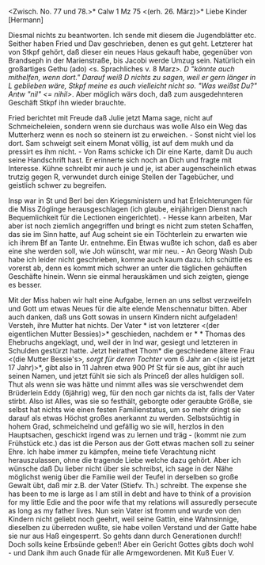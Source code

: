 <Zwisch. No. 77 und 78.>* Calw 1 Mz 75
 <(erh. 26. März)>*
Liebe Kinder [Hermann]

Diesmal nichts zu beantworten. Ich sende mit diesem die Jugendblätter etc. Seither haben Fried und Dav geschrieben, denen es gut geht. Letzterer hat von Stkpf gehört, daß dieser ein neues Haus gekauft habe, gegenüber von Brandseph in der Marienstraße, bis Jacobi werde Umzug sein. Natürlich ein großartiges Gethu (ado) <s. Sprachliches v. 8 Marz>*. D "könnte auch mithelfen, wenn dort." Darauf weiß D nichts zu sagen, weil er gern länger in L geblieben wäre, Stkpf meine es auch vielleicht nicht so. "Was weißst Du?" Antw "nil" <= nihil>*. Aber möglich wärs doch, daß zum ausgedehnteren Geschäft Stkpf ihn wieder brauchte.

Fried berichtet mit Freude daß Julie jetzt Mama sage, nicht auf Schmeicheleien, sondern wenn sie durchaus was wolle Also ein Weg das Mutterherz wenn es noch so steinern ist zu erweichen. - Sonst nicht viel los dort. Sam schweigt seit einem Monat völlig, ist auf dem mukh und da pressirt es ihm nicht. - Von Rams schicke ich Dir eine Karte, damit Du auch seine Handschrift hast. Er erinnerte sich noch an Dich und fragte mit Interesse. Kühne schreibt mir auch je und je, ist aber augenscheinlich etwas trutzig gegen R, verwundet durch einige Stellen der Tagebücher, und geistlich schwer zu begreifen.

Insp war in St und Berl bei den Kriegsministern und hat Erleichterungen für die Miss Zöglinge herausgeschlagen (ich glaube, einjährigen Dienst nach Bequemlichkeit für die Lectionen eingerichtet). - Hesse kann arbeiten, Mar aber ist noch ziemlich angegriffen und bringt es nicht zum steten Schaffen, das sie im Sinn hatte, auf Aug scheint sie ein Töchterlein zu erwarten wie ich ihrem Bf an Tante Ur. entnehme. Ein Etwas wußte ich schon, daß es aber eine she werden soll, wie Joh wünscht, war mir neu. - An Georg Wash Dub habe ich leider nicht geschrieben, komme auch kaum dazu. Ich schüttle es vorerst ab, denn es kommt mich schwer an unter die täglichen gehäuften Geschäfte hinein. Wenn sie einmal herauskämen und sich zeigten, gienge es besser.

Mit der Miss haben wir halt eine Aufgabe, lernen an uns selbst verzweifeln und Gott um etwas Neues für die alte elende Menschennatur bitten. Aber auch danken, daß uns Gott sowas in unsern Kindern nicht aufgeladen! Versteh, ihre Mutter hat nichts. Der Vater <von Bessie>* ist von letzterer <(der eigentlichen Mutter Bessies)>* geschieden, nachdem er <der Vater>* <den>* Thomas des Ehebruchs angeklagt, und, weil der in Ind war, gesiegt und letzteren in Schulden gestürzt hatte. Jetzt heirathet Thom<as>* die geschiedene ältere Frau <(die Mutter Bessie's>*, sorgt für deren Tochter <Bessie>* vom 6 Jahr an <(sie ist jetzt 17 Jahr)>*, gibt also in 11 Jahren etwa 900 Pf St für sie aus, gibt ihr auch seinen Namen, und jetzt fühlt sie sich als Princeß der alles huldigen soll. Thut als wenn sie was hätte und nimmt alles was sie verschwendet dem Brüderlein Eddy (6jährig) weg, für den noch gar nichts da ist, falls der Vater stirbt. Also ist Alles, was sie so festhält, geborgte oder geraubte Größe, sie selbst hat nichts wie einen festen Familienstatus, um so mehr dringt sie darauf als etwas Höchst großes anerkannt zu werden. Selbstsüchtig in hohem Grad, schmeichelnd und gefällig wo sie will, herzlos in den Hauptsachen, geschickt irgend was zu lernen und träg - (kommt nie zum Frühstück etc.) das ist die Person aus der Gott etwas machen soll zu seiner Ehre. Ich habe immer zu kämpfen, meine tiefe Verachtung nicht herauszulassen, ohne die tragende Liebe welche dazu gehört. Aber ich wünsche daß Du lieber nicht über sie schreibst, ich sage in der Nähe möglichst wenig über die Familie weil der Teufel in derselben so große Gewalt übt, daß mir z.B. der Vater (Stiefv. Th.) schreibt. The expense she has been to me is large as I am still in debt and have to think of a provision for my little Edie and the poor wife that my relations will assuredly persecute as long as my father lives. Nun sein Vater ist fromm und wurde von den Kindern nicht geliebt noch geehrt, weil seine Gattin, eine Wahnsinnige, dieselben zu überreden wußte, sie habe vollen Verstand und der Gatte habe sie nur aus Haß eingesperrt. So gehts dann durch Generationen durch!! Doch solls keine Erbsünde geben!! Aber ein Gericht Gottes gibts doch wohl - und Dank ihm auch Gnade für alle Armgewordenen. Mit Kuß
 Euer V.

